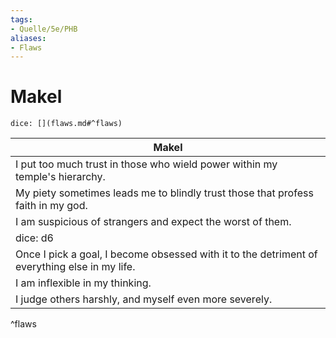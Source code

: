 ```yaml
---
tags:
- Quelle/5e/PHB
aliases:
- Flaws
---
```

# Makel

`dice: [](flaws.md#^flaws)`

| Makel |
|-------|
| I put too much trust in those who wield power within my temple's hierarchy. |
| My piety sometimes leads me to blindly trust those that profess faith in my god. |
| I am suspicious of strangers and expect the worst of them. |
| dice: d6 | Flaw |
| Once I pick a goal, I become obsessed with it to the detriment of everything else in my life. |
| I am inflexible in my thinking. |
| I judge others harshly, and myself even more severely. |
^flaws